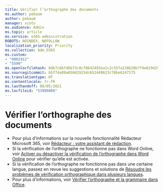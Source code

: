 ```yaml
---
title: Vérifier l’orthographe des documents
ms.author: pebaum
author: pebaum
manager: scotv
ms.audience: Admin
ms.topic: article
ms.service: o365-administration
ROBOTS: NOINDEX, NOFOLLOW
localization_priority: Priority
ms.collection: Adm_O365
ms.custom:
- "9002912"
- "5590"
ms.openlocfilehash: 0db7c6bfd6b73c8cf8642493ea1c2c55fa238b20b7f9e029d290339b9b30c126
ms.sourcegitcommit: b5f7da89a650d2915dc652449623c78be6247175
ms.translationtype: HT
ms.contentlocale: fr-FR
ms.lasthandoff: 08/05/2021
ms.locfileid: "53909860"
---
```

# <a name="spell-check-documents"></a>Vérifier l’orthographe des documents

- Pour plus d’informations sur la nouvelle fonctionnalité Rédacteur Microsoft 365, voir [Rédacteur : votre assistant de rédaction](https://support.office.com/article/microsoft-editor-checks-grammar-and-more-in-documents-mail-and-the-web-91ecbe1b-d021-4e9e-a82e-abc4cd7163d7).
- Si la vérification de l’orthographe ne fonctionne pas dans Word Online, voir [Activer ou désactiver la vérification de l’orthographe dans Word Online](https://support.office.com/article/Turn-spell-check-on-or-off-in-Word-Online-fe0b5644-10e6-4e61-b661-441bff362a84) pour vérifier qu’elle est activée.
- Si la vérification de l’orthographe ne fonctionne pas dans une certaine langue, passez en revue les suggestions et solutions de [Résoudre les problèmes de vérification orthographique dans plusieurs langues](https://support.office.com/article/troubleshoot-checking-spelling-and-grammar-in-multiple-languages-b887ad70-b15a-43f4-89bb-a41d18026e20).
- Pour plus d’informations, voir [Vérifier l’orthographe et la grammaire dans Office](https://support.office.com/article/check-spelling-and-grammar-in-office-5cdeced7-d81d-47de-9096-efd0ee909227).
